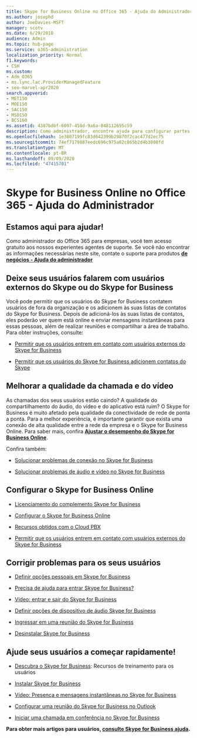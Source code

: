 ```yaml
---
title: Skype for Business Online no Office 365 - Ajuda do Administrador
ms.author: josephd
author: JoeDavies-MSFT
manager: scotv
ms.date: 6/29/2018
audience: Admin
ms.topic: hub-page
ms.service: o365-administration
localization_priority: Normal
f1.keywords:
- CSH
ms.custom:
- Adm_O365
- ms.lync.lac.ProviderManagedFeature
- seo-marvel-apr2020
search.appverid:
- MET150
- MOE150
- SAC150
- MSO150
- BCS160
ms.assetid: 4307bdbf-6097-458d-9a6a-048112695c59
description: Como administrador, encontre ajuda para configurar partes do Skype for Business Online, incluindo sua rede, reuniões e IM e acesso externo para usuários.
ms.openlocfilehash: 1e3807199fc83d642399b29870f2cac477d2ec75
ms.sourcegitcommit: 74ef7179887eedc696c975a82c865b2d4b3808fd
ms.translationtype: MT
ms.contentlocale: pt-BR
ms.lasthandoff: 09/09/2020
ms.locfileid: "47415701"
---
```

# <a name="skype-for-business-online-in-office-365---admin-help"></a>Skype for Business Online no Office 365 - Ajuda do Administrador

## <a name="were-here-to-help"></a>Estamos aqui para ajudar!

Como administrador do Office 365 para empresas, você tem acesso gratuito aos nossos experientes agentes de suporte. Se você não encontrar as informações necessárias neste site, contate o suporte para produtos **[de negócios - Ajuda do administrador](https://support.office.com/article/32a17ca7-6fa0-4870-8a8d-e25ba4ccfd4b)**
  
## <a name="let-your-users-contact-external-skype-or-skype-for-business-users"></a>Deixe seus usuários falarem com usuários externos do Skype ou do Skype for Business

Você pode permitir que os usuários do Skype for Business contatem usuários de fora da organização e os adicionem às suas listas de contatos do Skype for Business. Depois de adicioná-los às suas listas de contatos, eles poderão ver quem está online e enviar mensagens instantâneas para essas pessoas, além de realizar reuniões e compartilhar a área de trabalho. Para obter instruções, consulte:
  
- [Permitir que os usuários entrem em contato com usuários externos do Skype for Business](https://support.office.com/article/b414873a-0059-4cd5-aea1-e5d0857dbc94)
    
- [Permitir que os usuários do Skype for Business adicionem contatos do Skype](https://support.office.com/article/08666236-1894-42ae-8846-e49232bbc460)
    
## <a name="improve-call-and-video-quality"></a>Melhorar a qualidade da chamada e do vídeo

As chamadas dos seus usuários estão caindo? A qualidade do compartilhamento do áudio, do vídeo e do aplicativo está ruim? O Skype for Business é muito afetado pela qualidade da conectividade de rede de ponta a ponta. Para a melhor experiência, é importante garantir que exista uma conexão de alta qualidade entre a rede da empresa e o Skype for Business Online. Para saber mais, confira **[Ajustar o desempenho do Skype for Business Online](tune-skype-for-business-online-performance.md)**. 
  
Confira também:
  
- [Solucionar problemas de conexão no Skype for Business](https://support.office.com/article/ca302828-783f-425c-bbe2-356348583771)
    
- [Solucionar problemas de áudio e vídeo no Skype for Business](https://support.office.com/article/62777bc6-c52b-47ae-84ba-a8905c3b71dc)
    
## <a name="set-up-skype-for-business-online"></a>Configurar o Skype for Business Online

- [Licenciamento do complemento Skype for Business](https://support.office.com/article/3ed752b1-5983-43f9-bcfd-760619ab40a7)
    
- [Configurar o Skype for Business Online](https://support.office.com/article/40296968-e779-4259-980b-c2de1c044c6e)
    
- [Recursos obtidos com o Cloud PBX](https://support.office.com/article/bc9756d1-8a2f-42c4-98f6-afb17c29231c)
    
- [Permitir que os usuários entrem em contato com usuários externos do Skype for Business](https://support.office.com/article/b414873a-0059-4cd5-aea1-e5d0857dbc94)
    
## <a name="fix-problems-for-your-users"></a>Corrigir problemas para os seus usuários

- [Definir opções pessoais em Skype for Business](https://support.office.com/article/68bacc31-71d3-44c3-a4d4-64da78c447aa#bkmk-stop-automatic-startup)
    
- [Precisa de ajuda para entrar Skype for Business?](https://support.office.com/article/448b8ea7-5b33-444a-afd4-175fc9930d05)
    
- [Vídeo: entrar e sair do Skype for Business](https://support.office.com/article/8abed4b3-ac48-493e-9d76-0e10140e9451)
    
- [Definir opções de dispositivo de áudio Skype for Business](https://support.office.com/article/2533d929-9814-4349-8ae4-fca29246e2ff)
    
- [Ingressar em uma reunião do Skype for Business](https://support.office.com/article/3862be6d-758a-4064-a016-67c0febf3cd5)
    
- [Desinstalar Skype for Business](https://support.office.com/article/28C4A036-7F22-406C-B7F4-87894CBAF902)
    
## <a name="help-your-users-get-started-quickly"></a>Ajude seus usuários a começar rapidamente!

- [Descubra o Skype for Business](https://support.office.com/article/8a3491a3-c095-4718-80cf-cbbe4afe4eba): Recursos de treinamento para os usuários 
    
- [Instalar Skype for Business](https://support.office.com/article/8a0d4da8-9d58-44f9-9759-5c8f340cb3fb)
    
- [Vídeo: Presença e mensagens instantâneas no Skype for Business](https://support.office.com/article/c873b869-4ce0-4375-9bea-5de150eaf081)
    
- [Configurar uma reunião do Skype for Business no Outlook](https://support.office.com/article/b8305620-d16e-4667-989d-4a977aad6556)
    
- [Iniciar uma chamada em conferência no Skype for Business](https://support.office.com/article/8dc8ac52-91ac-4db9-8672-11551fdaf997)
    
 **Para obter mais artigos para usuários, [consulte Skype for Business ajuda](https://support.office.com/article/4fbe07ce-6b15-4a06-bcf0-baea57890410).**
  

